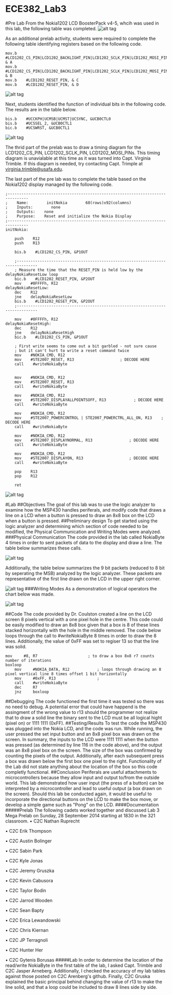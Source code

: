 ECE382_Lab3
===========
#Pre Lab
From the Nokia1202 LCD BoosterPack v4-5, whcih was used in this lab, the following table was completed.
![alt tag](https://raw.githubusercontent.com/seanbapty/ECE382_Lab3/master/prelab%20table%201.JPG)

As an additional prelab activity, students were required to complete the following table identifying registers based on the following code.
```
mov.b    #LCD1202_CS_PIN|LCD1202_BACKLIGHT_PIN|LCD1202_SCLK_PIN|LCD1202_MOSI_PIN, & A
mov.b    #LCD1202_CS_PIN|LCD1202_BACKLIGHT_PIN|LCD1202_SCLK_PIN|LCD1202_MOSI_PIN, & B
mov.b    #LCD1202_RESET_PIN, & C
mov.b    #LCD1202_RESET_PIN, & D
```
![alt tag](https://raw.githubusercontent.com/seanbapty/ECE382_Lab3/master/prelab%20table%202.JPG)

Next, students identified the function of individual bits in the following code. The results are in the table below.
```
bis.b    #UCCKPH|UCMSB|UCMST|UCSYNC, &UCB0CTL0
bis.b    #UCSSEL_2, &UCB0CTL1
bic.b    #UCSWRST, &UCB0CTL1
```
![alt tag](https://raw.githubusercontent.com/seanbapty/ECE382_Lab3/master/prelab%20table%203.JPG)

The thrid part of the prelab was to draw a timing diagram for the LCD1202_CS_PIN, LCD1202_SCLK_PIN, LCD1202_MOSI_PINs. This timing diagram is unavialable at this time as it was turned into Capt. Virginia Trimble. If this diagram is needed, try contacting Capt. Trimple at virginia.trimble@usafa.edu.

The last part of the pre lab was to complete the table based on the Nokia1202 display managed by the following code.
```
;-------------------------------------------------------------------------------
;    Name:        initNokia        68(rows)x92(columns)
;    Inputs:        none
;    Outputs:    none
;    Purpose:    Reset and initialize the Nokia Display
;-------------------------------------------------------------------------------
initNokia:

    push    R12
    push    R13

    bis.b    #LCD1202_CS_PIN, &P1OUT

    ;-------------------------------------------------------------------------------
    ; Measure the time that the RESET_PIN is held low by the delayNokiaResetLow loop
    bic.b    #LCD1202_RESET_PIN, &P2OUT
    mov    #0FFFFh, R12
delayNokiaResetLow:
    dec    R12
    jne    delayNokiaResetLow
    bis.b    #LCD1202_RESET_PIN, &P2OUT
    ;-------------------------------------------------------------------------------

    mov    #0FFFFh, R12
delayNokiaResetHigh:
    dec    R12
    jne    delayNokiaResetHigh
    bic.b    #LCD1202_CS_PIN, &P1OUT

    ; First write seems to come out a bit garbled - not sure cause
    ; but it can't hurt to write a reset command twice
    mov    #NOKIA_CMD, R12
    mov    #STE2007_RESET, R13                    ; DECODE HERE
    call    #writeNokiaByte


    mov    #NOKIA_CMD, R12
    mov    #STE2007_RESET, R13
    call    #writeNokiaByte

    mov    #NOKIA_CMD, R12
    mov    #STE2007_DISPLAYALLPOINTSOFF, R13            ; DECODE HERE
    call    #writeNokiaByte

    mov    #NOKIA_CMD, R12
    mov    #STE2007_POWERCONTROL | STE2007_POWERCTRL_ALL_ON, R13    ; DECODE HERE
    call    #writeNokiaByte

    mov    #NOKIA_CMD, R12
    mov    #STE2007_DISPLAYNORMAL, R13                ; DECODE HERE
    call    #writeNokiaByte

    mov    #NOKIA_CMD, R12
    mov    #STE2007_DISPLAYON, R13                    ; DECODE HERE
    call    #writeNokiaByte

    pop    R13
    pop    R12

    ret
```
![alt tag](https://raw.githubusercontent.com/seanbapty/ECE382_Lab3/master/prelab%20table%204.JPG)

#Lab
##Objectives
The goal of this lab was to use the logic analyzer to examine how the MSP430 handles periferals, and modify code that draws a line on a LCD when a button is pressed to draw an 8x8 box on the LCD when a button is pressed.
##Preliminary design
To get started using the logic analyzer and determining which section of code needed to be modified, the Physical Communication and Writing Modes were analyzed.
###Physical Communication
The code provided in the lab called NokiaByte 4 times in order to sent packets of data to the display and draw a line. The table below summarizes these calls.

![alt tag](https://raw.githubusercontent.com/seanbapty/ECE382_Lab3/master/lab%20table%201.JPG)

Additionally, the table below summarizes the 9 bit packets (reduced to 8 bit by seperating the MSB) analyzed by the logic analyzer. These packets are representative of the first line drawn on the LCD in the upper right corner.

![alt tag](https://raw.githubusercontent.com/seanbapty/ECE382_Lab3/master/lab%20table%202.JPG)
###Writing Modes
As a demonstration of logical operators the chart below was made.

![alt tag](https://raw.githubusercontent.com/seanbapty/ECE382_Lab3/master/andOrXor.JPG)

##Code
The code provided by Dr. Coulston created a line on the LCD screen 8 pixels vertical with a one pixel hole in the centre. This code could be easily modified to draw an 8x8 box given that a box is 8 of these lines stacked horizontally with the hole in the middle removed. The code below loops through the call to #writeNokiaByte 8 times in order to draw the 8 lines. Additionally, the value of 0xFF was set to regiser 13 so that the line was solid.

```
mov		#8, R7						; to draw a box 8x8 r7 counts number of iterations
boxloop
	mov		#NOKIA_DATA, R12			; loops through drawing an 8 pixel vertical line 8 times offset 1 bit horizontally
	mov		#0xFF, R13					;
	call	#writeNokiaByte
	dec 	R7
	jnz		boxloop
```
##Debugging
The code functioned the first time it was tested so there was no need to debug. A potential error that could have happend is the assingment of the wrong value to r13 should the programmer not realize that to draw a solid line the binary sent to the LCD must be all logical hight (pixel on) or 1111 1111 (0xFF).
##Testing/Results
To test the code the MSP430 was plugged into the Nokia LCD, and the code was run. While running, the user pressed the set input button and an 8x8 pixel box was drawn on the screen. In summary, the inputs to the LCD were 1111 1111 when the button was pressed (as determined by line 116 in the code above), and the output was an 8x8 pixel box on the screen. The size of the box was confirmed by counting the pixels of the output. Additionally, after each subsequent press a box was drawn below the first box one pixel to the right. Functionality of the Lab did not state anything about the location of the box so this code completly functional.
##Conclusion
Periferals are useful attachments to microcontrollers because they allow input and output to/from the outside world. This lab demonstrated how user input (the press of a button) can be interpreted by a microcontroller and lead to useful output (a box drawn on the screen). Should this lab be conducted again, it would be useful to incorporate the directional buttons on the LCD to make the box move, or develop a simple game such as "Pong" on the LCD. 
####Documentation
#####Prelab
The following cadets worked together and discussed Lab 3 Mega Prelab on Sunday, 28 September 2014 starting at 1830 in the 321 classroom. 
•	C2C Nathan Ruprecht

•	C2C Erik Thompson

•	C2C Austin Bolinger

•	C2C Sabin Park

•	C2C Kyle Jonas

•	C2C Jeremy Gruszka

•	C2C Kevin Cabusora

•	C2C Taylor Bodin

•	C2C Jarrod Wooden 

•	C2C Sean Bapty

•	C2C Erica Lewandowski

•	C2C Chris Kiernan

•	C2C JP Terragnoli

•	C2C Hunter Her

•	C2C Gytenis Borusas
#####Lab
In order to determine the location of the read/write NokiaByte in the first table of the lab, I asked Capt. Trimble and C2C Jasper Arneberg. Additionally, I checked the accuracy of my lab tables against those posted on C2C Arenberg's github. Finally, C2C Gruska explained the basic principal behind changing the value of r13 to make the line solid, and that a loop could be included to draw 8 lines side by side.
